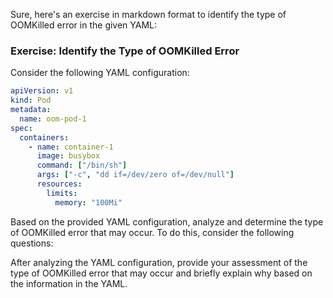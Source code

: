 Sure, here's an exercise in markdown format to identify the type of OOMKilled error in the given YAML:

### Exercise: Identify the Type of OOMKilled Error

Consider the following YAML configuration:

```yaml
apiVersion: v1
kind: Pod
metadata:
  name: oom-pod-1
spec:
  containers:
    - name: container-1
      image: busybox
      command: ["/bin/sh"]
      args: ["-c", "dd if=/dev/zero of=/dev/null"]
      resources:
        limits:
          memory: "100Mi"
```

Based on the provided YAML configuration, analyze and determine the type of OOMKilled error that may occur. To do this, consider the following questions:

After analyzing the YAML configuration, provide your assessment of the type of OOMKilled error that may occur and briefly explain why based on the information in the YAML.
